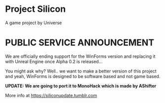 # Project Silicon
A game project by Universe

# PUBLIC SERVICE ANNOUNCEMENT
We are officially ending support for the WinForms version and replacing it with Unreal Engine once Alpha 0.2 is released...

You might ask why? Well.. we want to make a better version of this project and yeah, WinForms is designed to be software based and not game based.

**UPDATE: We are going to port it to MonoHack which is made by AShifter**

More info at https://siliconupdate.tumblr.com
